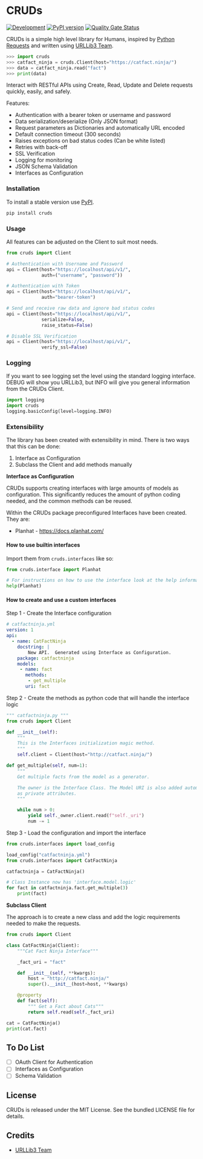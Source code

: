 # CRUDs
[![Development](https://github.com/johnbrandborg/cruds/actions/workflows/development.yml/badge.svg)](https://github.com/johnbrandborg/cruds/actions/workflows/development.yml)
[![PyPI version](https://badge.fury.io/py/cruds.svg)](https://pypi.org/project/cruds/)
[![Quality Gate Status](https://sonarcloud.io/api/project_badges/measure?project=johnbrandborg_cruds&metric=alert_status)](https://sonarcloud.io/summary/new_code?id=johnbrandborg_cruds)

CRUDs is a simple high level library for Humans, inspired by [Python Requests](https://requests.readthedocs.io/en/latest/)
and written using [URLLib3 Team](https://github.com/urllib3).

```python
>>> import cruds
>>> catfact_ninja = cruds.Client(host="https://catfact.ninja/")
>>> data = catfact_ninja.read("fact")
>>> print(data)
```

Interact with RESTful APIs using Create, Read, Update and Delete requests quickly,
easily, and safely.

Features:
 * Authentication with a bearer token or username and password
 * Data serialization/deserialize (Only JSON format)
 * Request parameters as Dictionaries and automatically URL encoded
 * Default connection timeout (300 seconds)
 * Raises exceptions on bad status codes (Can be white listed)
 * Retries with back-off
 * SSL Verification
 * Logging for monitoring
 * JSON Schema Validation
 * Interfaces as Configuration

### Installation

To install a stable version use [PyPI](https://pypi.org/project/cruds/).

```bash
pip install cruds
```

### Usage

All features can be adjusted on the Client to suit most needs.

```python
from cruds import Client

# Authentication with Username and Password
api = Client(host="https://localhost/api/v1/",
             auth=("username", "password"))

# Authentication with Token
api = Client(host="https://localhost/api/v1/",
             auth="bearer-token")

# Send and receive raw data and ignore bad status codes
api = Client(host="https://localhost/api/v1/",
             serialize=False,
             raise_status=False)

# Disable SSL Verification
api = Client(host="https://localhost/api/v1/",
             verify_ssl=False)
```

### Logging

If you want to see logging set the level using the standard logging interface.
DEBUG will show you URLLib3, but INFO will give you general information from
the CRUDs Client.

``` python
import logging
import cruds
logging.basicConfig(level=logging.INFO)
```

### Extensibility

The library has been created with extensibility in mind.  There is two ways that
this can be done:

1. Interface as Configuration
2. Subclass the Client and add methods manually

**Interface as Configuration**

CRUDs supports creating interfaces with large amounts of models as configuration.
This significantly reduces the amount of python coding needed, and the common
methods can be reused.

Within the CRUDs package preconfigured Interfaces have been created.  They are:
* Planhat - https://docs.planhat.com/

#### How to use builtin interfaces

Import them from `cruds.interfaces` like so:

```python
from cruds.interface import Planhat

# For instructions on how to use the interface look at the help information
help(Planhat)
```


#### How to create and use a custom interfaces

Step 1 - Create the Interface configuration

```yaml
# catfactninja.yml
version: 1
api:
  - name: CatFactNinja
    docstring: |
        New API.  Generated using Interface as Configuration.
    package: catfactninja
    models:
     - name: fact
       methods:
        - get_multiple
       uri: fact
```

Step 2 - Create the methods as python code that will handle the interface logic

```python
""" catfactninja.py """
from cruds import Client

def __init__(self):
    """
    This is the Interfaces initialization magic method.
    """
    self.client = Client(host="http://catfact.ninja/")

def get_multiple(self, num=1):
    """
	Get multiple facts from the model as a generator.

    The owner is the Interface Class. The Model URI is also added automatically
    as private attributes.
    """

	while num > 0:
		yield self._owner.client.read(f"self._uri")
		num -= 1
```

Step 3 - Load the configuration and import the interface

```python
from cruds.interfaces import load_config

load_config("catfactninja.yml")
from cruds.interfaces import CatFactNinja

catfactninja = CatFactNinja()

# Class Instance now has 'interface.model.logic'
for fact in catfactninja.fact.get_multiple(3)
	print(fact)
```

**Subclass Client**

The approach is to create a new class and add the logic requirements needed to
make the requests.

```python
from cruds import Client

class CatFactNinja(Client):
    """Cat Fact Ninja Interface"""

    _fact_uri = "fact"

    def __init__(self, **kwargs):
        host = "http://catfact.ninja/"
        super().__init__(host=host, **kwargs)

    @property
    def fact(self):
        """ Get a Fact about Cats"""
        return self.read(self._fact_uri)

cat = CatFactNinja()
print(cat.fact)
```

## To Do List
- [ ] OAuth Client for Authentication
- [ ] Interfaces as Configuration
- [ ] Schema Validation

## License
CRUDs is released under the MIT License. See the bundled LICENSE file for details.

## Credits
* [URLLib3 Team](https://github.com/urllib3)
